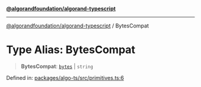[**@algorandfoundation/algorand-typescript**](../README.md)

***

[@algorandfoundation/algorand-typescript](../README.md) / BytesCompat

# Type Alias: BytesCompat

> **BytesCompat**: [`bytes`](bytes.md) \| `string`

Defined in: [packages/algo-ts/src/primitives.ts:6](https://github.com/algorandfoundation/puya-ts/blob/89ee9cf9a58d93e3ffbb727cfadf537835799a71/packages/algo-ts/src/primitives.ts#L6)
